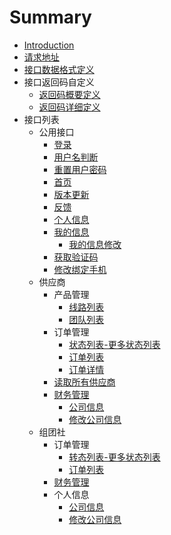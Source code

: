 # Summary

* [Introduction](README.md)
* [请求地址](chapter1.md)
* [接口数据格式定义](chapter2.md)
* 接口返回码自定义
   * [返回码概要定义](fan-hui-ma-gai-yao.md)
   * [返回码详细定义](chapter3/section2.md)
* 接口列表
   * 公用接口
       * [登录](411deng_lu.md)
       * [用户名判断](yong_hu_ming_pan_duan.md)
       * [重置用户密码](zhong_zhi_yong_hu_mi_ma.md)
       * [首页](shou_ye.md)
       * [版本更新](ban_ben_geng_xin.md)
       * [反馈](fan_kui.md)
       * [个人信息](ge_ren_xin_xi.md)
       * [我的信息](wo_de_xin_xi.md)
           * [我的信息修改](wo_de_xin_xi_gai.md)
       * [获取验证码](huo_qu_yan_zheng_ma.md)
       * [修改绑定手机](xiu_gai_bang_ding_shou_ji.md)
   * 供应商
       * 产品管理
           * [线路列表](xian_lu_lie_biao.md)
           * [团队列表](tuan_dui_lie_biao.md)
       * 订单管理
           * [状态列表-更多状态列表](zhuang_tai_lie_8868-_geng_duo_zhuang_tai_lie_biao.md)
           * [订单列表](ding_dan_lie_biao.md)
           * [订单详情](ding_dan_xiang_qing.md)
       * [读取所有供应商](du_qu_suo_you_gong_ying_shang.md)
       * [财务管理](cai_wu_guan_li.md)
           * [公司信息](gong_si_xin_xi.md)
           * [修改公司信息](xiu_gai_gong_si_xin_xi.md)
   * 组团社
       * 订单管理
           * [转态列表-更多状态列表](zhuan_tai_lie_8868-_geng_duo_zhuang_tai_lie_biao.md)
           * [订单列表](ding_dan_lie_biao2.md)
       * [财务管理](cai_wu_guan_li2.md)
       * 个人信息
           * [公司信息](gong_si_xin_xi2.md)
           * [修改公司信息](xiu_gai_gong_si_xin_xi2.md)


